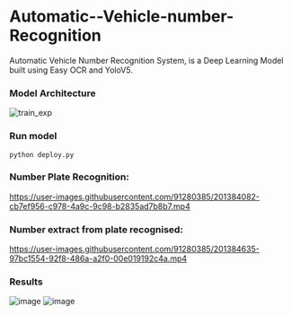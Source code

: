 # Automatic--Vehicle-number-Recognition
Automatic Vehicle Number Recognition System, is a Deep Learning Model built using Easy OCR and YoloV5.
### Model Architecture
![train_exp](https://user-images.githubusercontent.com/91280385/201397301-9e9a8474-e8e3-42fe-967f-70d1b8937601.png)


### Run model
    python deploy.py
        
### Number Plate Recognition:


https://user-images.githubusercontent.com/91280385/201384082-cb7ef956-c978-4a9c-9c98-b2835ad7b8b7.mp4


### Number extract from plate recognised:


https://user-images.githubusercontent.com/91280385/201384635-97bc1554-92f8-486a-a2f0-00e019192c4a.mp4

### Results


![image](https://user-images.githubusercontent.com/91280385/201385534-49a6453a-8ec2-4e44-a267-f51aa61bc9bf.png)
![image](https://user-images.githubusercontent.com/91280385/201385479-bd1b3b68-1098-49cb-a908-3fb1b9bec709.png)

